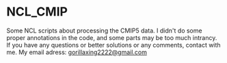 # NCL_CMIP
Some NCL scripts about processing the CMIP5 data.
I didn't do some proper annotations in the code, and some parts may be too much intrancy.
If you have any questions or better solutions or any comments, contact with me.
My email adress: gorillaxing2222@gmail.com
